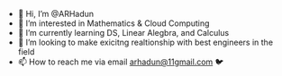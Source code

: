 - 👋 Hi, I’m @ARHadun
- 👀 I’m interested in Mathematics & Cloud Computing
- 🌱 I’m currently learning DS, Linear Alegbra, and Calculus
- 💞️ I’m looking to make exicitng realtionship with best engineers in the field
- 📫 How to reach me via email arhadun@11gmail.com
🐦 
<!---
ARHadun/ARHadun is a ✨ special ✨ repository because its `README.md` (this file) appears on your GitHub profile.
You can click the Preview link to take a look at your changes.
--->

